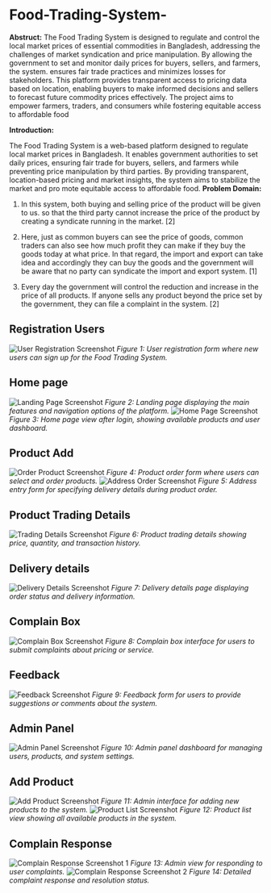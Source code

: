 # Food-Trading-System-


**Abstruct:** The Food Trading System is designed to regulate and control the local market prices of essential commodities in Bangladesh, addressing the challenges of market syndication and price manipulation. By allowing the government to set and monitor daily prices for buyers, sellers, and farmers, the system. ensures fair trade practices and minimizes losses for stakeholders. This platform provides transparent access to pricing data based on location, enabling buyers to make informed decisions and sellers to forecast future commodity prices effectively. The project aims to empower farmers, traders, and consumers while fostering equitable access to affordable food

**Introduction:**

The Food Trading System is a web-based platform designed to regulate local 
market prices in Bangladesh. It enables government authorities to set daily 
prices, ensuring fair trade for buyers, sellers, and farmers while preventing 
price manipulation by third parties. By providing transparent, location-based 
pricing and market insights, the system aims to stabilize the market and pro
mote equitable access to affordable food.
**Problem Domain:**

1. In this system, both buying and selling price of the product will be given to 
us. so that the third party cannot increase the price of the product by creating 
a syndicate running in the market. [2]

2. Here, just as common buyers can see the price of goods, common traders 
can also see how much profit they can make if they buy the goods today at 
what price. In that regard, the import and export can take idea and accordingly 
they can buy the goods and the government will be aware that no party can 
syndicate the import and export system. [1]

3. Every day the government will control the reduction and increase in the 
price of all products. If anyone sells any product beyond the price set by the 
government, they can file a complaint in the system. [2]


## Registration Users
![User Registration Screenshot](img/Screenshot%202025-09-16%20031006.png)
*Figure 1: User registration form where new users can sign up for the Food Trading System.*

## Home page 
![Landing Page Screenshot](img/Screenshot%202025-09-16%20031253.png)
*Figure 2: Landing page displaying the main features and navigation options of the platform.*
![Home Page Screenshot](img/Screenshot%202025-09-16%20031302.png)
*Figure 3: Home page view after login, showing available products and user dashboard.*

## Product Add 
![Order Product Screenshot](img/Screenshot%202025-09-16%20031426.png)
*Figure 4: Product order form where users can select and order products.*
![Address Order Screenshot](img/Screenshot%202025-09-16%20031443.png)
*Figure 5: Address entry form for specifying delivery details during product order.*
## Product Trading Details 
![Trading Details Screenshot](img/Screenshot%202025-09-16%20031204.png)
*Figure 6: Product trading details showing price, quantity, and transaction history.*
## Delivery details
![Delivery Details Screenshot](img/Screenshot%202025-09-16%20031330.png)
*Figure 7: Delivery details page displaying order status and delivery information.*
## Complain Box
![Complain Box Screenshot](img/Screenshot%202025-09-16%20031344.png)
*Figure 8: Complain box interface for users to submit complaints about pricing or service.*
## Feedback
![Feedback Screenshot](img/Screenshot%202025-09-16%20031350.png)
*Figure 9: Feedback form for users to provide suggestions or comments about the system.*



## Admin Panel
![Admin Panel Screenshot](img/Screenshot%202025-09-16%20031029.png)
*Figure 10: Admin panel dashboard for managing users, products, and system settings.*
## Add Product
![Add Product Screenshot](img/Screenshot%202025-09-16%20031106.png)
*Figure 11: Admin interface for adding new products to the system.*
![Product List Screenshot](img/Screenshot%202025-09-16%20031056.png)
*Figure 12: Product list view showing all available products in the system.*

## Complain Response
![Complain Response Screenshot 1](img/Screenshot%202025-09-16%20031129.png)
*Figure 13: Admin view for responding to user complaints.*
![Complain Response Screenshot 2](img/Screenshot%202025-09-16%20031524.png)
*Figure 14: Detailed complaint response and resolution status.*